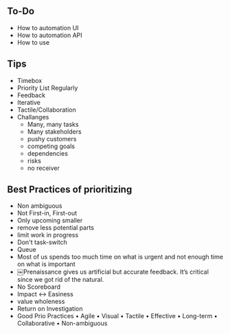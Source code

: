 ## To-Do
- How to automation UI
- How to automation API
- How to use

## Tips
- Timebox
- Priority List Regularly
- Feedback
- Iterative
- Tactile/Collaboration
- Challanges
  - Many, many tasks
  - Many stakeholders
  - pushy customers
  - competing goals
  - dependencies
  - risks
  - no receiver

## Best Practices of prioritizing
- Non ambiguous
- Not First-in, First-out
- Only upcoming smaller
- remove less potential parts
- limit work in progress
- Don't task-switch
- Queue
- Most of us spends too much time on what is urgent
and not enough time on what is important
- ￼Prenaissance gives us artificial but accurate feedback. It’s critical since we got rid of the natural.
- No Scoreboard
- Impact <-> Easiness
- value wholeness
- Return on Investigation
- Good Prio Practices
• Agile
• Visual
• Tactile
• Effective
• Long-term
• Collaborative
• Non-ambiguous
